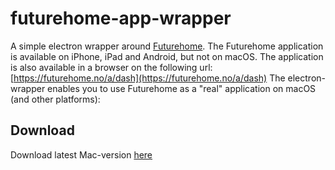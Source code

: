 # futurehome-app-wrapper
A simple electron wrapper around [Futurehome](https://futurehome.no/). 
The Futurehome application is available on iPhone, iPad and Android, but not on macOS. 
The application is also available in a browser on the following url: [https://futurehome.no/a/dash](https://futurehome.no/a/dash)
The electron-wrapper enables you to use Futurehome as a "real" application on macOS (and other platforms):

## Download
Download latest Mac-version [here](https://github.com/thomastvedt/futurehome-app-wrapper/releases/download/v1.0.0/future-home-app-wrapper-1.0.0-mac.zip)
